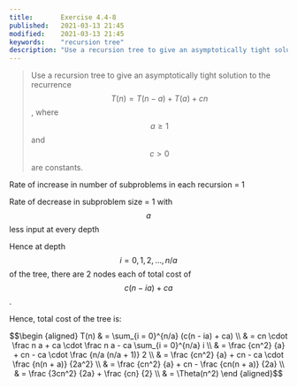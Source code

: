```yaml
---
title:       Exercise 4.4-8
published:   2021-03-13 21:45
modified:    2021-03-13 21:45
keywords:    "recursion tree"
description: "Use a recursion tree to give an asymptotically tight solution to the recurrence T(n) = T(n - a) + T(a) + cn, where a >= 1 and c > 0 are constants."
---
```


> Use a recursion tree to give an asymptotically tight solution to the recurrence $$T(n) = T(n - a) + T(a) + cn$$, where $$a \geq 1$$ and $$c > 0$$ are constants.

Rate of increase in number of subproblems in each recursion = 1

Rate of decrease in subproblem size = 1 with $$a$$ less input at every depth

Hence at depth $$i = 0, 1, 2, \dots, n/a$$ of the tree, there are 2 nodes each of total cost of $$c(n - ia) + ca$$.

Hence, total cost of the tree is:

$$\begin {aligned}
T(n) & = \sum_{i = 0}^{n/a} (c(n - ia) + ca) \\
     & = cn \cdot \frac n a + ca \cdot \frac n a - ca \sum_{i = 0}^{n/a} i \\
     & = \frac {cn^2} {a} + cn - ca \cdot \frac {n/a (n/a + 1)} 2 \\
     & = \frac {cn^2} {a} + cn - ca \cdot \frac {n(n + a)} {2a^2} \\
     & = \frac {cn^2} {a} + cn - \frac {cn(n + a)} {2a} \\
     & = \frac {3cn^2} {2a} + \frac {cn} {2} \\
     & = \Theta(n^2)
\end {aligned}$$
